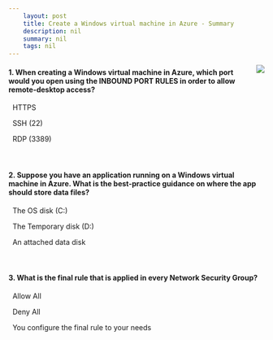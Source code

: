 ```yaml
---
    layout: post
    title: Create a Windows virtual machine in Azure - Summary
    description: nil
    summary: nil
    tags: nil
---
```



 <a target="_blank" href="https://docs.microsoft.com/en-us/learn/modules/create-windows-virtual-machine-in-azure/8-summary/"><i class="fas fa-external-link-alt"></i> </a>
 <img align="right" src="https://docs.microsoft.com/en-us/learn/achievements/create-windows-virtual-machine-in-azure.svg">
####  1. When creating a Windows virtual machine in Azure, which port would you open using the INBOUND PORT RULES in order to allow remote-desktop access?


<i class='far fa-square'></i> &nbsp;&nbsp;HTTPS

<i class='far fa-square'></i> &nbsp;&nbsp;SSH (22)

<i class='fas fa-check-square' style='color: Dodgerblue;'></i> &nbsp;&nbsp;RDP (3389)
<br />
<br />
<br />

####  2. Suppose you have an application running on a Windows virtual machine in Azure. What is the best-practice guidance on where the app should store data files?


<i class='far fa-square'></i> &nbsp;&nbsp;The OS disk (C:)

<i class='far fa-square'></i> &nbsp;&nbsp;The Temporary disk (D:)

<i class='fas fa-check-square' style='color: Dodgerblue;'></i> &nbsp;&nbsp;An attached data disk
<br />
<br />
<br />

####  3. What is the final rule that is applied in every Network Security Group?


<i class='far fa-square'></i> &nbsp;&nbsp;Allow All

<i class='fas fa-check-square' style='color: Dodgerblue;'></i> &nbsp;&nbsp;Deny All

<i class='far fa-square'></i> &nbsp;&nbsp;You configure the final rule to your needs
<br />
<br />
<br />
